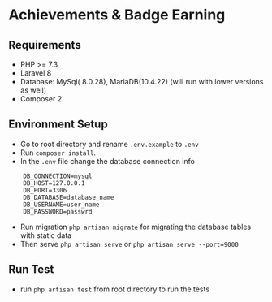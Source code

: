 

# Achievements & Badge Earning

## Requirements

- PHP >= 7.3
- Laravel 8
- Database: MySql( 8.0.28), MariaDB(10.4.22) (will run with lower versions as well)
- Composer 2

## Environment Setup

- Go to root directory and rename `.env.example` to `.env`
- Run `composer install`.
- In the `.env` file change the database connection info
```
    DB_CONNECTION=mysql 
    DB_HOST=127.0.0.1
    DB_PORT=3306
    DB_DATABASE=database_name
    DB_USERNAME=user_name
    DB_PASSWORD=passwrd
```
- Run migration `php artisan migrate` for migrating the database tables with static data
- Then serve `php artisan serve` or `php artisan serve --port=9000`

## Run Test

- run `php artisan test` from root directory to run the tests


